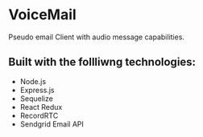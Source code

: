 # VoiceMail

Pseudo email Client with audio message capabilities.

## Built with the follliwng technologies:

* Node.js
* Express.js
* Sequelize
* React Redux
* RecordRTC
* Sendgrid Email API
